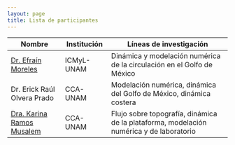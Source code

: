 ```yaml
---
layout: page
title: Lista de participantes
---
```


|Nombre|Institución|Líneas de investigación|
|--|--|--|
|[Dr. Efraín Moreles](https://www.icmyl.unam.mx/es/quienes_somos/personal_academico/moreles-vazquez-luis-efrain)|ICMyL-UNAM|Dinámica y modelación numérica de la circulación en el Golfo de México|
|Dr. Erick Raúl Olvera Prado|CCA-UNAM|Modelación numérica, dinámica del Golfo de México, dinámica costera|
|[Dra. Karina Ramos Musalem](https://anakarinarm.github.io)|CCA-UNAM|Flujo sobre topografía, dinámica de la plataforma, modelación numérica y de laboratorio|

  



